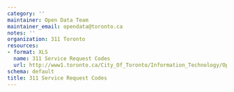 ```yaml
---
category: ''
maintainer: Open Data Team
maintainer_email: opendata@toronto.ca
notes: ''
organization: 311 Toronto
resources:
- format: XLS
  name: 311 Service Request Codes
  url: http://www1.toronto.ca/City_Of_Toronto/Information_Technology/Open_Data/Data_Sets/Assets/Files/Problem_code_List-Nov23-2010.xls
schema: default
title: 311 Service Request Codes
---
```

